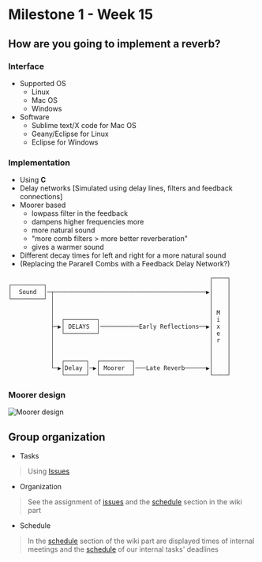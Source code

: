 # Milestone 1 - Week 15

## How are you going to implement a reverb?

### Interface
* Supported OS
    * Linux
    * Mac OS
    * Windows
* Software
    * Sublime text/X code for Mac OS
    * Geany/Eclipse for Linux
    * Eclipse for Windows

### Implementation
* Using **C**
* Delay networks
   [Simulated using delay lines, filters and feedback connections]
* Moorer based
    - lowpass filter in the feedback
    - dampens higher frequencies more
    - more natural sound
    - "more comb filters > more better reverberation"
    - gives a warmer sound
* Different decay times for left and right for a more natural sound
* (Replacing the Pararell Combs with a Feedback Delay Network?)

```
                                                         ┌────┐
┌─────────┐                                              │    │
│  Sound  │─┬───────────────────────────────────────────▶│    │
└─────────┘ │                                            │    │
            │                                            │    │
            │                                            │ M  │
            │  ┌─────────┐                               │ i  │
            ├─▶│ DELAYS  │───────────Early Reflections──▶│ x  │
            │  └─────────┘                               │ e  │
            │                                            │ r  │
            │                                            │    │
            │                                            │    │
            │  ┌──────┐  ┌─────────┐                     │    │
            └─▶│Delay │─▶│ Moorer  │───Late Reverb──────▶│    │
               └──────┘  └─────────┘                     └────┘
```
### Moorer design
![Moorer design](https://christianfloisand.files.wordpress.com/2012/10/moorerdesign1.png)

## Group organization
* Tasks
> Using [Issues](https://github.com/straend/MMAI-reverb/issues)
* Organization
> See the assignment of [issues](https://github.com/straend/MMAI-reverb/issues) and the [schedule](https://github.com/straend/MMAI-reverb/wiki/Schedule) section in the wiki part
* Schedule
> In the [schedule](https://github.com/straend/MMAI-reverb/wiki/Schedule) section of the wiki part are displayed times of internal meetings 
and the [schedule](https://github.com/straend/MMAI-reverb/wiki/Schedule) of our internal tasks' deadlines

